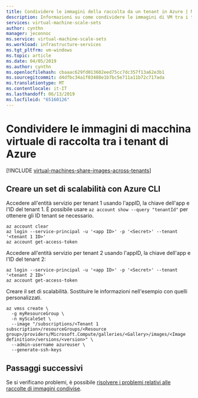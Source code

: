 ```yaml
---
title: Condividere le immagini della raccolta da un tenant in Azure | Microsoft Docs
description: Informazioni su come condividere le immagini di VM tra i tenant di Azure usando raccolte di immagini condivise.
services: virtual-machine-scale-sets
author: cynthn
manager: jeconnoc
ms.service: virtual-machine-scale-sets
ms.workload: infrastructure-services
ms.tgt_pltfrm: vm-windows
ms.topic: article
ms.date: 04/05/2019
ms.author: cynthn
ms.openlocfilehash: cbaaac629fd013602eed75cc7dc357f13a62e3b1
ms.sourcegitcommit: d4dfbc34a1f03488e1b7bc5e711a11b72c717ada
ms.translationtype: MT
ms.contentlocale: it-IT
ms.lasthandoff: 06/13/2019
ms.locfileid: "65160126"
---
```

# <a name="share-gallery-vm-images-across-azure-tenants"></a>Condividere le immagini di macchina virtuale di raccolta tra i tenant di Azure

[!INCLUDE [virtual-machines-share-images-across-tenants](../../includes/virtual-machines-share-images-across-tenants.md)]


## <a name="create-a-scale-set-using-azure-cli"></a>Creare un set di scalabilità con Azure CLI

Accedere all'entità servizio per tenant 1 usando l'appID, la chiave dell'app e l'ID del tenant 1. È possibile usare `az account show --query "tenantId"` per ottenere gli ID tenant se necessario.

```azurecli-interactive
az account clear
az login --service-principal -u '<app ID>' -p '<Secret>' --tenant '<tenant 1 ID>'
az account get-access-token 
```
 
Accedere all'entità servizio per tenant 2 usando l'appID, la chiave dell'app e l'ID del tenant 2:

```azurecli-interactive
az login --service-principal -u '<app ID>' -p '<Secret>' --tenant '<tenant 2 ID>'
az account get-access-token
```

Creare il set di scalabilità. Sostituire le informazioni nell'esempio con quelli personalizzati.

```azurecli-interactive
az vmss create \
  -g myResourceGroup \
  -n myScaleSet \
  --image "/subscriptions/<Tenant 1 subscription>/resourceGroups/<Resource group>/providers/Microsoft.Compute/galleries/<Gallery>/images/<Image definition>/versions/<version>" \
  --admin-username azureuser \
  --generate-ssh-keys
```

## <a name="next-steps"></a>Passaggi successivi

Se si verificano problemi, è possibile [risolvere i problemi relativi alle raccolte di immagini condivise](troubleshooting-shared-images.md).